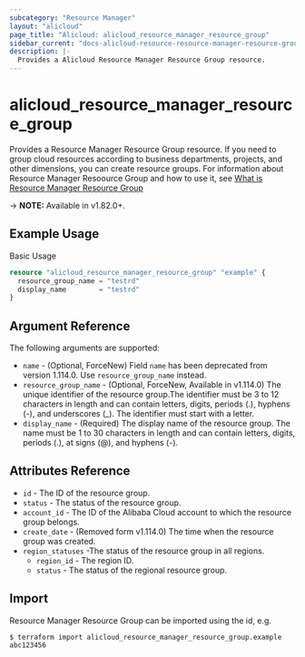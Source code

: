 ```yaml
---
subcategory: "Resource Manager"
layout: "alicloud"
page_title: "Alicloud: alicloud_resource_manager_resource_group"
sidebar_current: "docs-alicloud-resource-resource-manager-resource-group"
description: |-
  Provides a Alicloud Resource Manager Resource Group resource.
---
```


# alicloud\_resource\_manager\_resource\_group

Provides a Resource Manager Resource Group resource. If you need to group cloud resources according to business departments, projects, and other dimensions, you can create resource groups.
For information about Resource Manager Resoource Group and how to use it, see [What is Resource Manager Resource Group](https://www.alibabacloud.com/help/en/doc-detail/94485.htm)

-> **NOTE:** Available in v1.82.0+.

## Example Usage

Basic Usage

```terraform
resource "alicloud_resource_manager_resource_group" "example" {
  resource_group_name = "testrd"
  display_name        = "testrd"
}
```
## Argument Reference

The following arguments are supported:

* `name` - (Optional, ForceNew) Field `name` has been deprecated from version 1.114.0. Use `resource_group_name` instead.
* `resource_group_name` - (Optional, ForceNew, Available in v1.114.0) The unique identifier of the resource group.The identifier must be 3 to 12 characters in length and can contain letters, digits, periods (.), hyphens (-), and underscores (_). The identifier must start with a letter.
* `display_name` - (Required) The display name of the resource group. The name must be 1 to 30 characters in length and can contain letters, digits, periods (.), at signs (@), and hyphens (-).

## Attributes Reference

* `id` - The ID of the resource group.
* `status` - The status of the resource group.
* `account_id` - The ID of the Alibaba Cloud account to which the resource group belongs.
* `create_date` - (Removed form v1.114.0) The time when the resource group was created.
* `region_statuses` -The status of the resource group in all regions. 
    - `region_id` - The region ID.
    - `status` - The status of the regional resource group. 

## Import

Resource Manager Resource Group can be imported using the id, e.g.

```shell
$ terraform import alicloud_resource_manager_resource_group.example abc123456
```
